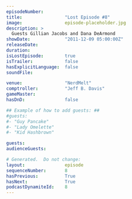 ```yaml
---
episodeNumber:        
title:                "Lost Episode #8"
image:                episode-placeholder.jpg
description: >
  Guests Gillian Jacobs and Dana DeArmond
showDate:             "2011-12-09 05:00:00Z"
releaseDate:          
duration:             
isLostEpisode:        true
isTrailer:            false
hasExplicitLanguage:  false
soundFile:            

venue:                "NerdMelt"
comptroller:          "Jeff B. Davis"
gameMaster:           
hasDnD:               false

## Example of how to add guests: ##
#guests:
#- "Guy Pancake"
#- "Lady Omelette"
#- "Kid Hashbrown"

guests:
audienceGuests:

# Generated.  Do not change:
layout:               episode
sequenceNumber:       8
hasPrevious:          True
hasNext:              True
podcastDynamiteId:    8
---
```


<!-- The episode description will be rendered here -->
<!-- Add your content below here -->

